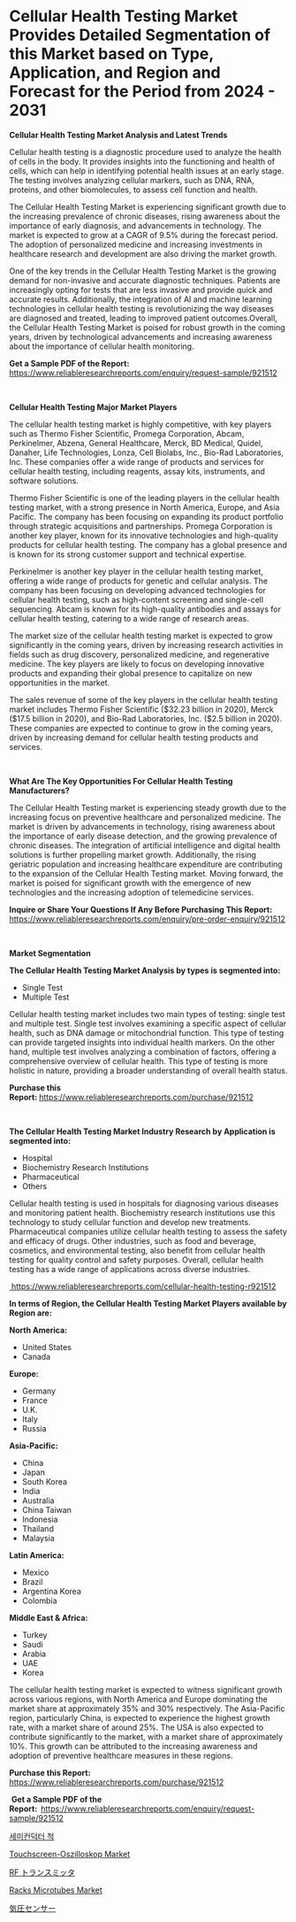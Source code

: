 <p><h1>Cellular Health Testing Market Provides Detailed Segmentation of this Market based on Type, Application, and Region and Forecast for the Period from 2024 - 2031</h1></p><p><strong>Cellular Health Testing Market Analysis and Latest Trends</strong></p>
<p><p>Cellular health testing is a diagnostic procedure used to analyze the health of cells in the body. It provides insights into the functioning and health of cells, which can help in identifying potential health issues at an early stage. The testing involves analyzing cellular markers, such as DNA, RNA, proteins, and other biomolecules, to assess cell function and health.</p><p>The Cellular Health Testing Market is experiencing significant growth due to the increasing prevalence of chronic diseases, rising awareness about the importance of early diagnosis, and advancements in technology. The market is expected to grow at a CAGR of 9.5% during the forecast period. The adoption of personalized medicine and increasing investments in healthcare research and development are also driving the market growth.</p><p>One of the key trends in the Cellular Health Testing Market is the growing demand for non-invasive and accurate diagnostic techniques. Patients are increasingly opting for tests that are less invasive and provide quick and accurate results. Additionally, the integration of AI and machine learning technologies in cellular health testing is revolutionizing the way diseases are diagnosed and treated, leading to improved patient outcomes.Overall, the Cellular Health Testing Market is poised for robust growth in the coming years, driven by technological advancements and increasing awareness about the importance of cellular health monitoring.</p></p>
<p><strong>Get a Sample PDF of the Report:&nbsp;</strong> <a href="https://www.reliableresearchreports.com/enquiry/request-sample/921512">https://www.reliableresearchreports.com/enquiry/request-sample/921512</a></p>
<p>&nbsp;</p>
<p><strong>Cellular Health Testing Major Market Players</strong></p>
<p><p>The cellular health testing market is highly competitive, with key players such as Thermo Fisher Scientific, Promega Corporation, Abcam, Perkinelmer, Abzena, General Healthcare, Merck, BD Medical, Quidel, Danaher, Life Technologies, Lonza, Cell Biolabs, Inc., Bio-Rad Laboratories, Inc. These companies offer a wide range of products and services for cellular health testing, including reagents, assay kits, instruments, and software solutions.</p><p>Thermo Fisher Scientific is one of the leading players in the cellular health testing market, with a strong presence in North America, Europe, and Asia Pacific. The company has been focusing on expanding its product portfolio through strategic acquisitions and partnerships. Promega Corporation is another key player, known for its innovative technologies and high-quality products for cellular health testing. The company has a global presence and is known for its strong customer support and technical expertise.</p><p>Perkinelmer is another key player in the cellular health testing market, offering a wide range of products for genetic and cellular analysis. The company has been focusing on developing advanced technologies for cellular health testing, such as high-content screening and single-cell sequencing. Abcam is known for its high-quality antibodies and assays for cellular health testing, catering to a wide range of research areas.</p><p>The market size of the cellular health testing market is expected to grow significantly in the coming years, driven by increasing research activities in fields such as drug discovery, personalized medicine, and regenerative medicine. The key players are likely to focus on developing innovative products and expanding their global presence to capitalize on new opportunities in the market.</p><p>The sales revenue of some of the key players in the cellular health testing market includes Thermo Fisher Scientific ($32.23 billion in 2020), Merck ($17.5 billion in 2020), and Bio-Rad Laboratories, Inc. ($2.5 billion in 2020). These companies are expected to continue to grow in the coming years, driven by increasing demand for cellular health testing products and services.</p></p>
<p>&nbsp;</p>
<p><strong>What Are The Key Opportunities For Cellular Health Testing Manufacturers?</strong></p>
<p><p>The Cellular Health Testing market is experiencing steady growth due to the increasing focus on preventive healthcare and personalized medicine. The market is driven by advancements in technology, rising awareness about the importance of early disease detection, and the growing prevalence of chronic diseases. The integration of artificial intelligence and digital health solutions is further propelling market growth. Additionally, the rising geriatric population and increasing healthcare expenditure are contributing to the expansion of the Cellular Health Testing market. Moving forward, the market is poised for significant growth with the emergence of new technologies and the increasing adoption of telemedicine services.</p></p>
<p><strong>Inquire or Share Your Questions If Any Before Purchasing This Report:</strong> <a href="https://www.reliableresearchreports.com/enquiry/pre-order-enquiry/921512">https://www.reliableresearchreports.com/enquiry/pre-order-enquiry/921512</a></p>
<p>&nbsp;</p>
<p><strong>Market Segmentation</strong></p>
<p><strong>The Cellular Health Testing Market Analysis by types is segmented into:</strong></p>
<p><ul><li>Single Test</li><li>Multiple Test</li></ul></p>
<p><p>Cellular health testing market includes two main types of testing: single test and multiple test. Single test involves examining a specific aspect of cellular health, such as DNA damage or mitochondrial function. This type of testing can provide targeted insights into individual health markers. On the other hand, multiple test involves analyzing a combination of factors, offering a comprehensive overview of cellular health. This type of testing is more holistic in nature, providing a broader understanding of overall health status.</p></p>
<p><strong>Purchase this Report:&nbsp;</strong><a href="https://www.reliableresearchreports.com/purchase/921512">https://www.reliableresearchreports.com/purchase/921512</a></p>
<p>&nbsp;</p>
<p><strong>The Cellular Health Testing Market Industry Research by Application is segmented into:</strong></p>
<p><ul><li>Hospital</li><li>Biochemistry Research Institutions</li><li>Pharmaceutical</li><li>Others</li></ul></p>
<p><p>Cellular health testing is used in hospitals for diagnosing various diseases and monitoring patient health. Biochemistry research institutions use this technology to study cellular function and develop new treatments. Pharmaceutical companies utilize cellular health testing to assess the safety and efficacy of drugs. Other industries, such as food and beverage, cosmetics, and environmental testing, also benefit from cellular health testing for quality control and safety purposes. Overall, cellular health testing has a wide range of applications across diverse industries.</p></p>
<p><a href="https://www.reliableresearchreports.com/cellular-health-testing-r921512">&nbsp;https://www.reliableresearchreports.com/cellular-health-testing-r921512</a></p>
<p><strong>In terms of Region, the Cellular Health Testing Market Players available by Region are:</strong></p>
<p>
    <p> <strong> North America: </strong>
        <ul>
            <li>United States</li>
            <li>Canada</li>
        </ul>
        </p> 
    <p> <strong> Europe: </strong>
        <ul>
            <li>Germany</li>
            <li>France</li>
            <li>U.K.</li>
            <li>Italy</li>
            <li>Russia</li>
        </ul>
        </p> 
    <p> <strong> Asia-Pacific: </strong>
        <ul>
            <li>China</li>
            <li>Japan</li>
            <li>South Korea</li>
            <li>India</li>
            <li>Australia</li>
            <li>China Taiwan</li>
            <li>Indonesia</li>
            <li>Thailand</li>
            <li>Malaysia</li>
        </ul>
        </p> 
    <p> <strong> Latin America: </strong>
        <ul>
            <li>Mexico</li>
            <li>Brazil</li>
            <li>Argentina Korea</li>
            <li>Colombia</li>
        </ul>
        </p> 
    <p> <strong> Middle East & Africa: </strong>
        <ul>
            <li>Turkey</li>
            <li>Saudi</li>
            <li>Arabia</li>
            <li>UAE</li>
            <li>Korea</li>
        </ul>
    </p>
    </p>
<p><p>The cellular health testing market is expected to witness significant growth across various regions, with North America and Europe dominating the market share at approximately 35% and 30% respectively. The Asia-Pacific region, particularly China, is expected to experience the highest growth rate, with a market share of around 25%. The USA is also expected to contribute significantly to the market, with a market share of approximately 10%. This growth can be attributed to the increasing awareness and adoption of preventive healthcare measures in these regions.</p></p>
<p><strong>Purchase this Report: </strong><a href="https://www.reliableresearchreports.com/purchase/921512">https://www.reliableresearchreports.com/purchase/921512</a></p>
<p>&nbsp;<strong>Get a Sample PDF of the Report:&nbsp;&nbsp;</strong><a href="https://www.reliableresearchreports.com/enquiry/request-sample/921512">https://www.reliableresearchreports.com/enquiry/request-sample/921512</a></p>
<p><strong></strong></p>
<p><p><a href="https://medium.com/@sybleferry/%EB%B0%98%EB%8F%84%EC%B2%B4-%EC%B2%99-%EC%8B%9C%EC%9E%A5-%EC%8B%9C%EC%9E%A5-%EC%A0%90%EC%9C%A0%EC%9C%A8-%EC%8B%9C%EC%9E%A5-%EB%8F%99%ED%96%A5-%EB%B0%8F-%EB%AF%B8%EB%9E%98-%EC%84%B1%EC%9E%A5-%ED%83%90%EC%83%89-fa8b42d8a965">세미컨덕터 척</a></p><p><a href="https://www.linkedin.com/pulse/touchscreen-oszilloskop-market-insight-trends-growth-forecasted-1pjgf">Touchscreen-Oszilloskop Market</a></p><p><a href="https://medium.com/@matteills7854/rf%E3%83%88%E3%83%A9%E3%83%B3%E3%82%B9%E3%83%9F%E3%83%83%E3%82%BF%E3%83%BC%E5%B8%82%E5%A0%B4%E8%A6%8F%E6%A8%A1-%E5%B8%82%E5%A0%B4%E5%B1%95%E6%9C%9B%E3%81%A8%E5%B8%82%E5%A0%B4%E4%BA%88%E6%B8%AC-2024%E5%B9%B4%E3%81%8B%E3%82%892031%E5%B9%B4-9c27facccdb3">RF トランスミッタ</a></p><p><a href="https://www.linkedin.com/pulse/decoding-racks-microtubes-market-metrics-share-trends-growth-ifknf">Racks Microtubes Market</a></p><p><a href="https://medium.com/@vincemarvin1/%E6%B0%97%E5%9C%A7%E3%82%BB%E3%83%B3%E3%82%B5%E3%83%BC%E5%B8%82%E5%A0%B4%E5%88%86%E6%9E%90%E3%81%8A%E3%82%88%E3%81%B32024%E5%B9%B4%E3%81%8B%E3%82%892031%E5%B9%B4%E3%81%BE%E3%81%A7%E3%81%AE%E3%82%B5%E3%82%A4%E3%82%BA%E4%BA%88%E6%B8%AC-c391f36af4da">気圧センサー</a></p></p>